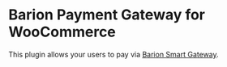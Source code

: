 # Barion Payment Gateway for WooCommerce

This plugin allows your users to pay via [Barion Smart Gateway](https://www.barion.com/).
